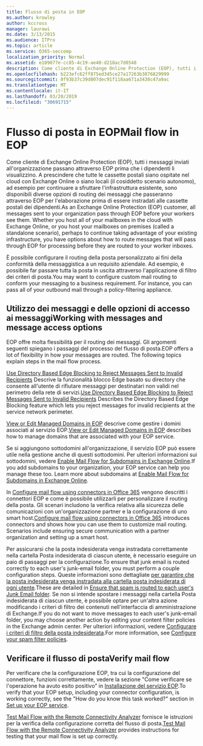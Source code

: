 ```yaml
---
title: Flusso di posta in EOP
ms.author: krowley
author: kccross
manager: laurawi
ms.date: 3/13/2015
ms.audience: ITPro
ms.topic: article
ms.service: O365-seccomp
localization_priority: Normal
ms.assetid: e109077e-cc85-4c19-ae40-d218ac7d0548
description: Come cliente di Exchange Online Protection (EOP), tutti i messaggi inviati all'organizzazione passano attraverso EOP prima che i dipendenti li visualizzino. A prescindere che tutte le cassette postali siano ospitate nel cloud con Exchange Online o siano locali (il cosiddetto scenario autonomo), ad esempio per continuare a sfruttare l'infrastruttura esistente, sono disponibili diverse opzioni di routing dei messaggi che passeranno attraverso EOP per l'elaborazione prima di essere instradati alle cassette postali dei dipendenti.
ms.openlocfilehash: b223efc62ff875ed345ce27a17263b3876829999
ms.sourcegitcommit: 0f93b37c39d807dec91f118aa671a3430c47a9ac
ms.translationtype: MT
ms.contentlocale: it-IT
ms.lasthandoff: 03/20/2019
ms.locfileid: "30691715"
---
```

# <a name="mail-flow-in-eop"></a><span data-ttu-id="b7310-104">Flusso di posta in EOP</span><span class="sxs-lookup"><span data-stu-id="b7310-104">Mail flow in EOP</span></span>

<span data-ttu-id="b7310-p102">Come cliente di Exchange Online Protection (EOP), tutti i messaggi inviati all'organizzazione passano attraverso EOP prima che i dipendenti li visualizzino. A prescindere che tutte le cassette postali siano ospitate nel cloud con Exchange Online o siano locali (il cosiddetto scenario autonomo), ad esempio per continuare a sfruttare l'infrastruttura esistente, sono disponibili diverse opzioni di routing dei messaggi che passeranno attraverso EOP per l'elaborazione prima di essere instradati alle cassette postali dei dipendenti.</span><span class="sxs-lookup"><span data-stu-id="b7310-p102">As an Exchange Online Protection (EOP) customer, all messages sent to your organization pass through EOP before your workers see them. Whether you host all of your mailboxes in the cloud with Exchange Online, or you host your mailboxes on premises (called a standalone scenario), perhaps to continue taking advantage of your existing infrastructure, you have options about how to route messages that will pass through EOP for processing before they are routed to your worker inboxes.</span></span>
  
<span data-ttu-id="b7310-p103">È possibile configurare il routing della posta personalizzato ai fini della conformità della messaggistica a un requisito aziendale. Ad esempio, è possibile far passare tutta la posta in uscita attraverso l'applicazione di filtro dei criteri di posta.</span><span class="sxs-lookup"><span data-stu-id="b7310-p103">You may want to configure custom mail routing to conform your messaging to a business requirement. For instance, you can pass all of your outbound mail through a policy-filtering appliance.</span></span> 
  
## <a name="working-with-messages-and-message-access-options"></a><span data-ttu-id="b7310-109">Utilizzo dei messaggi e delle opzioni di accesso ai messaggi</span><span class="sxs-lookup"><span data-stu-id="b7310-109">Working with messages and message access options</span></span>

<span data-ttu-id="b7310-p104">EOP offre molta flessibilità per il routing dei messaggi. Gli argomenti seguenti spiegano i passaggi del processo del flusso di posta.</span><span class="sxs-lookup"><span data-stu-id="b7310-p104">EOP offers a lot of flexibility in how your messages are routed. The following topics explain steps in the mail flow process.</span></span>
  
<span data-ttu-id="b7310-112">[Use Directory Based Edge Blocking to Reject Messages Sent to Invalid Recipients](http://technet.microsoft.com/library/ca7b7416-92ed-40ad-abdb-695be46ea2e4.aspx) Descrive la funzionalità blocco Edge basato su directory che consente all'utente di rifiutare messaggi per destinatari non validi nel perimetro della rete di servizi.</span><span class="sxs-lookup"><span data-stu-id="b7310-112">[Use Directory Based Edge Blocking to Reject Messages Sent to Invalid Recipients](http://technet.microsoft.com/library/ca7b7416-92ed-40ad-abdb-695be46ea2e4.aspx) Describes the Directory Based Edge Blocking feature which lets you reject messages for invalid recipients at the service network perimeter.</span></span> 
  
<span data-ttu-id="b7310-113">[View or Edit Managed Domains in EOP](https://docs.microsoft.com/exchange/mail-flow-best-practices/manage-accepted-domains/manage-accepted-domains) descrive come gestire i domini associati al servizio EOP.</span><span class="sxs-lookup"><span data-stu-id="b7310-113">[View or Edit Managed Domains in EOP](https://docs.microsoft.com/exchange/mail-flow-best-practices/manage-accepted-domains/manage-accepted-domains) describes how to manage domains that are associated with your EOP service.</span></span> 
  
<span data-ttu-id="b7310-p105">Se si aggiungono sottodomini all'organizzazione, il servizio EOP può essere utile nella gestione anche di questi sottodomini. Per ulteriori informazioni sui sottodomini, vedere [Enable Mail Flow for Subdomains in Exchange Online](http://technet.microsoft.com/library/4033a30a-f506-481c-8ef0-fd9a0508ae38.aspx).</span><span class="sxs-lookup"><span data-stu-id="b7310-p105">If you add subdomains to your organization, your EOP service can help you manage these too. Learn more about subdomains at [Enable Mail Flow for Subdomains in Exchange Online](http://technet.microsoft.com/library/4033a30a-f506-481c-8ef0-fd9a0508ae38.aspx).</span></span>
  
<span data-ttu-id="b7310-p106">In [Configure mail flow using connectors in Office 365](http://technet.microsoft.com/library/854b5a50-4462-4836-a092-37e208d29624.aspx) vengono descritti i connettori EOP e come è possibile utilizzarli per personalizzare il routing della posta. Gli scenari includono la verifica relativa alla sicurezza delle comunicazioni con un'organizzazione partner e la configurazione di uno smart host.</span><span class="sxs-lookup"><span data-stu-id="b7310-p106">[Configure mail flow using connectors in Office 365](http://technet.microsoft.com/library/854b5a50-4462-4836-a092-37e208d29624.aspx) introduces connectors and shows how you can use them to customize mail routing. Scenarios include ensuring secure communication with a partner organization and setting up a smart host.</span></span> 
  
<span data-ttu-id="b7310-118">Per assicurarsi che la posta indesiderata venga instradata correttamente nella cartella Posta indesiderata di ciascun utente, è necessario eseguire un paio di passaggi per la configurazione.</span><span class="sxs-lookup"><span data-stu-id="b7310-118">To ensure that junk email is routed correctly to each user's junk-email folder, you must perform a couple configuration steps.</span></span> <span data-ttu-id="b7310-119">Queste informazioni sono dettagliate [per garantire che la posta indesiderata venga instradata alla cartella posta indesiderata di ogni utente](../ensure-that-spam-is-routed-to-each-user-s-junk-email-folder.md).</span><span class="sxs-lookup"><span data-stu-id="b7310-119">These are detailed in [Ensure that spam is routed to each user's Junk Email folder](../ensure-that-spam-is-routed-to-each-user-s-junk-email-folder.md).</span></span> <span data-ttu-id="b7310-120">Se non si intende spostare i messaggi nella cartella Posta indesiderata di ciascun utente, è possibile optare per un'altra azione modificando i criteri di filtro dei contenuti nell'interfaccia di amministrazione di Exchange.</span><span class="sxs-lookup"><span data-stu-id="b7310-120">If you do not want to move messages to each user's junk-email folder, you may choose another action by editing your content filter policies in the Exchange admin center.</span></span> <span data-ttu-id="b7310-121">Per ulteriori informazioni, vedere [Configurare i criteri di filtro della posta indesiderata](../configure-your-spam-filter-policies.md).</span><span class="sxs-lookup"><span data-stu-id="b7310-121">For more information, see [Configure your spam filter policies](../configure-your-spam-filter-policies.md).</span></span>
  
## <a name="verify-mail-flow"></a><span data-ttu-id="b7310-122">Verificare il flusso di posta</span><span class="sxs-lookup"><span data-stu-id="b7310-122">Verify mail flow</span></span>

<span data-ttu-id="b7310-p108">Per verificare che la configurazione EOP, tra cui la configurazione del connettore, funzioni correttamente, vedere la sezione "Come verificare se l'operazione ha avuto esito positivo" in [Installazione del servizio EOP](set-up-your-eop-service.md).</span><span class="sxs-lookup"><span data-stu-id="b7310-p108">To verify that your EOP setup, including your connector configuration, is working correctly, see the "How do you know this task worked?" section in [Set up your EOP service](set-up-your-eop-service.md).</span></span> 
  
<span data-ttu-id="b7310-125">[Test Mail Flow with the Remote Connectivity Analyzer](http://technet.microsoft.com/library/6c8c2964-d553-4329-8166-6e508dd63fa0.aspx) fornisce le istruzioni per la verifica della configurazione corretta del flusso di posta.</span><span class="sxs-lookup"><span data-stu-id="b7310-125">[Test Mail Flow with the Remote Connectivity Analyzer](http://technet.microsoft.com/library/6c8c2964-d553-4329-8166-6e508dd63fa0.aspx) provides instructions for testing that your mail flow is set up correctly.</span></span> 
  

